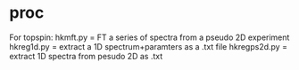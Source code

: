 # proc
For topspin:
hkmft.py = FT a series of spectra from a pseudo 2D experiment
hkreg1d.py = extract a 1D spectrum+paramters as a .txt file
hkregps2d.py = extract 1D spectra from pesudo 2D as .txt 
